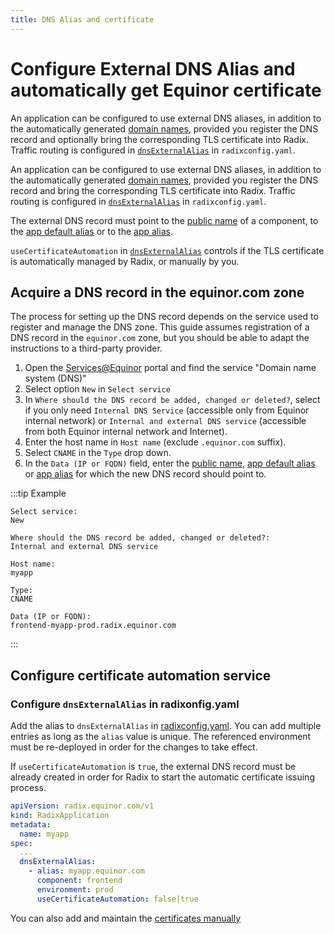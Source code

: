```yaml
---
title: DNS Alias and certificate
---
```

# Configure External DNS Alias and automatically get Equinor certificate 


An application can be configured to use external DNS aliases, in addition to the automatically generated [domain names](/docs/docs/topic-domain-names), provided you register the DNS record and optionally bring the corresponding TLS certificate into Radix. Traffic routing is configured in [`dnsExternalAlias`](/docs/radix-config/index.md#dnsexternalalias) in `radixconfig.yaml`.

An application can be configured to use external DNS aliases, in addition to the automatically generated [domain names](/docs/docs/topic-domain-names), provided you register the DNS record and bring the corresponding TLS certificate into Radix. Traffic routing is configured in [`dnsExternalAlias`](/docs/radix-config/index.md#dnsexternalalias) in `radixconfig.yaml`.

The external DNS record must point to the [public name](/docs/docs/topic-domain-names/#public-name) of a component, to the [app default alias](/docs/docs/topic-domain-names/#app-default-alias) or to the [app alias](/docs/docs/topic-domain-names/#app-alias).


`useCertificateAutomation` in [`dnsExternalAlias`](/docs/radix-config/index.md#dnsexternalalias) controls if the TLS certificate is automatically managed by Radix, or manually by you.

## Acquire a DNS record in the equinor.com zone

The process for setting up the DNS record depends on the service used to register and manage the DNS zone. This guide assumes registration of a DNS record in the `equinor.com` zone, but you should be able to adapt the instructions to a third-party provider.

1. Open the [Services@Equinor](https://equinor.service-now.com/selfservice) portal and find the service "Domain name system (DNS)"
1. Select option `New` in `Select service`
1. In `Where should the DNS record be added, changed or deleted?`, select if you only need `Internal DNS Service` (accessible only from Equinor internal network) or `Internal and external DNS service` (accessible from both Equinor internal network and Internet).
1. Enter the host name in `Host name` (exclude `.equinor.com` suffix).
1. Select `CNAME` in the `Type` drop down.
1. In the `Data (IP or FQDN)` field, enter the [public name](/docs/docs/topic-domain-names/#public-name), [app default alias](/docs/docs/topic-domain-names/#app-default-alias) or [app alias](/docs/docs/topic-domain-names/#app-alias) for which the new DNS record should point to.  

:::tip Example

```text
Select service:
New

Where should the DNS record be added, changed or deleted?:
Internal and external DNS service

Host name:
myapp

Type:
CNAME

Data (IP or FQDN):
frontend-myapp-prod.radix.equinor.com
```

:::

## Configure certificate automation service 

### Configure `dnsExternalAlias` in radixonfig.yaml

Add the alias to `dnsExternalAlias` in [radixconfig.yaml](../../radix-config/index.md#dnsexternalalias). You can add multiple entries as long as the `alias` value is unique. The referenced environment must be re-deployed in order for the changes to take effect.

If `useCertificateAutomation` is `true`, the external DNS record must be already created in order for Radix to start the automatic certificate issuing process.

``` yaml
apiVersion: radix.equinor.com/v1
kind: RadixApplication
metadata:
  name: myapp
spec:
  ...
  dnsExternalAlias:
    - alias: myapp.equinor.com
      component: frontend
      environment: prod
      useCertificateAutomation: false|true
```

You can also add and maintain the [certificates manually](../external-alias-certificate/)